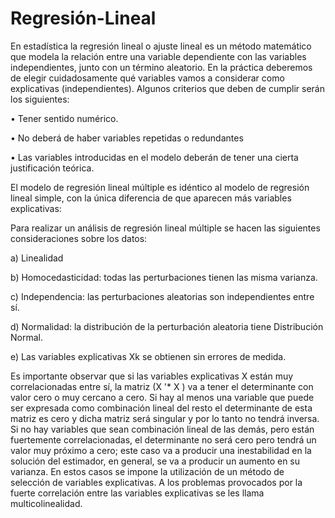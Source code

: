 # Regresión-Lineal

En estadística la regresión lineal o ajuste lineal es un método matemático que modela la relación entre una variable dependiente con las variables independientes, junto con un término aleatorio.
En la práctica deberemos de elegir cuidadosamente qué variables vamos a considerar como explicativas (independientes).
Algunos criterios que deben de cumplir serán los siguientes:

•	Tener sentido numérico.

•	No deberá de haber variables repetidas o redundantes

•	 Las variables introducidas en el modelo deberán de tener una cierta justificación teórica.



El modelo de regresión lineal múltiple es idéntico al modelo de regresión lineal simple, con la única diferencia de que aparecen más variables explicativas:


Para realizar un análisis de regresión lineal múltiple se hacen las siguientes consideraciones sobre los datos:

a) Linealidad 

b) Homocedasticidad: todas las perturbaciones tienen las misma varianza.

c) Independencia: las perturbaciones aleatorias son independientes entre sí.

d) Normalidad: la distribución de la perturbación aleatoria tiene Distribución Normal.

e) Las variables explicativas Xk se obtienen sin errores de medida.

Es importante observar que si las variables explicativas X están muy correlacionadas entre sí, la matriz (X '* X ) va a tener el determinante con valor cero o muy cercano a cero. Si hay al menos una variable que puede ser expresada como combinación lineal del resto  el determinante de esta matriz es cero y dicha matriz será singular y por lo tanto no tendrá inversa. Si no hay variables que sean combinación lineal de las demás, pero están fuertemente correlacionadas, el determinante no será cero pero tendrá un valor muy próximo a cero; este caso va a producir una inestabilidad en la solución del estimador, en general, se va a producir un aumento en su varianza.
En estos casos se impone la utilización de un método de selección de variables explicativas. A los problemas provocados por la fuerte correlación entre las variables explicativas se les llama multicolinealidad.

